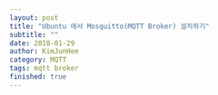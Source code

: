 ```yaml
---
layout: post
title: "Ubuntu 에서 Mosquitto(MQTT Broker) 설치하기"
subtitle: ""
date: 2018-01-29
author: KimJunHee
category: MQTT
tags: mqtt broker
finished: true
---
```

